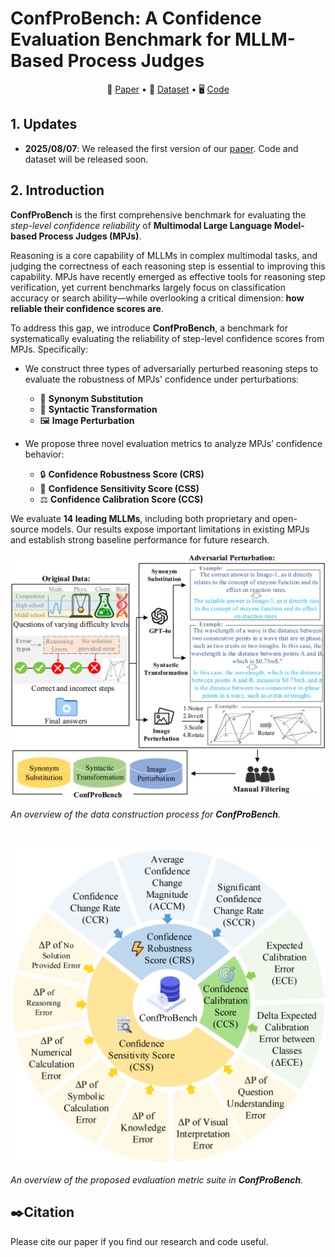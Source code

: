 # ConfProBench: A Confidence Evaluation Benchmark for MLLM-Based Process Judges

<p align="center">
  📃 <a href="#">Paper</a> • 🤗 <a href="#">Dataset</a> • 🖥️ <a href="#">Code</a>
</p>

## 1. Updates
- **2025/08/07**: We released the first version of our [paper](https://arxiv.org/pdf/2508.04576). Code and dataset will be released soon.


## 2. Introduction

**ConfProBench** is the first comprehensive benchmark for evaluating the *step-level confidence reliability* of **Multimodal Large Language Model-based Process Judges (MPJs)**.

Reasoning is a core capability of MLLMs in complex multimodal tasks, and judging the correctness of each reasoning step is essential to improving this capability. MPJs have recently emerged as effective tools for reasoning step verification, yet current benchmarks largely focus on classification accuracy or search ability—while overlooking a critical dimension: **how reliable their confidence scores are**.

To address this gap, we introduce **ConfProBench**, a benchmark for systematically evaluating the reliability of step-level confidence scores from MPJs. Specifically:

- We construct three types of adversarially perturbed reasoning steps to evaluate the robustness of MPJs' confidence under perturbations:
  - 🔁 **Synonym Substitution**
  - 🔀 **Syntactic Transformation**
  - 🖼️ **Image Perturbation**

- We propose three novel evaluation metrics to analyze MPJs’ confidence behavior:
  - 🔒 **Confidence Robustness Score (CRS)**  
  - 🎯 **Confidence Sensitivity Score (CSS)**
  - ⚖️ **Confidence Calibration Score (CCS)**  

We evaluate **14 leading MLLMs**, including both proprietary and open-source models. Our results expose important limitations in existing MPJs and establish strong baseline performance for future research.


<p align="left">
  <img src="assets/AAAI-datacon_01.png" alt="An overview of the data construction process" width="600"/>
</p>

<p align="left">
  <em>An overview of the data construction process for <strong>ConfProBench</strong>.</em>
</p>

<br/>

<p align="left">
  <img src="assets/metric_01.png" alt="An overview of the evaluation metrics" width="600"/>
</p>

<p align="left">
  <em>An overview of the proposed evaluation metric suite in <strong>ConfProBench</strong>.</em>
</p>






✒️Citation
---
Please cite our paper if you find our research and code useful.



<!-- ## 📄 Code License, Data License, and Usage Notice

The code and data in this repository are intended and licensed for **research use only**.

- **Code License**: [Apache License 2.0](https://www.apache.org/licenses/LICENSE-2.0)
- **Data License**: [Attribution-NonCommercial 4.0 International (CC BY-NC 4.0)](https://creativecommons.org/licenses/by-nc/4.0/) -->


<!-- ## 2. Load Data
> The data is provided in the `data/conf_test.parquet` file. -->


<!-- ## 3. Adversarial Perturbation Construction
- Run the script below to construct Synonym Substitution perturbations:
```bash
python synonym.py \
  --input_path data/conf_test.parquet \
  --output_dir outputs/synonym \
  --log_dir logs/synonym \
  --openai_api_key <api_key> \
  --openai_api_base <api_base_url> 
```

- Run the script below to construct Syntactic Transformation perturbations:
```bash
python structure.py \
  --input data/conf_test.parquet \
  --output outputs/structure \
  --log_dir logs/structure
  --api_key <api_key> \
  --api_base <api_base_url> 
```

- Run the script below to construct Image Perturbations:
```bash
python image_perturb.py \
  --input_path data/conf_test.parquet \
  --output_path outputs/image_perturbed.parquet \
  --image_key image_paths \
  --perturbed_dir_prefix perturbed_images
```

## 4. Evaluation
Run the script below to perform inference with ConfProBench using various models, generate their responses, and compute the evaluation metrics:
```bash
python evaluate.py \
  --adv True \
  --model_name gpt-4o \
  --model_name_loguse gpt-4o \
  --data_path data/conf_test.parquet \
  --max_tokens 5000 \
  --batch_size 100 \
  --num_workers 32 \
  --log_dir log_eval
```
Arguments:
- `--adv`: Whether to use adversarially perturbed samples. Accepts `"True"` or `"False"`.
- `--model_name`:Name of the model to be evaluated.
- `--model_name_loguse`:Model name used specifically for logging purposes (e.g., used in log file names if different from `--model_name`).
- `--data_path`:Path to the `.parquet` file containing the evaluation samples.
- `--max_tokens`:Maximum number of tokens allowed for model generation.
- `--batch_size`:Number of samples to process per batch.
- `--num_workers`:Number of parallel workers used during evaluation.
- `--log_dir`:Directory where evaluation logs will be saved. -->

